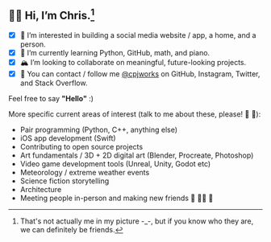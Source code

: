 ## 🐻‍❄️ Hi, I’m **Chris**.[^1]
- [x] 🎨 I’m interested in building a social media website / app, a home, and a person.
- [x] 🎒 I’m currently learning Python, GitHub, math, and piano.
- [x] 🏔 I’m looking to collaborate on meaningful, future-looking projects.
- [x] 🚠 You can contact / follow me [@cpjworks](https://linktr.ee/cpjworks) on GitHub, Instagram, Twitter, and Stack Overflow.<br>

Feel free to say **"Hello"** :)

More specific current areas of interest (talk to me about these, please! 📗 🐛):<br>
- Pair programming (Python, C++, anything else)<br>
- iOS app development (Swift)<br>
- Contributing to open source projects<br>
- Art fundamentals / 3D + 2D digital art (Blender, Procreate, Photoshop)<br>
- Video game development tools (Unreal, Unity, Godot etc)<br>
- Meteorology / extreme weather events<br>
- Science fiction storytelling<br>
- Architecture<br>
- Meeting people in-person and making new friends 🐌 🥡🧃 🐢

[^1]: That's not actually me in my picture -_-, but if you know who they are, we can definitely be friends.

<!---
cpjworks/cpjworks is a ✨ special ✨ repository because its `README.md` (this file) appears on your GitHub profile.
You can click the Preview link to take a look at your changes.
--->
